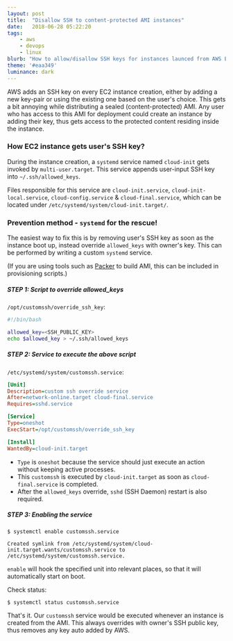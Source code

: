 ```yaml
---
layout: post
title:  "Disallow SSH to content-protected AMI instances"
date:   2018-06-28 05:22:20
tags:
    - aws
    - devops
    - linux
blurb: "How to allow/disallow SSH keys for instances launced from AWS EC2 AMIs"
theme: '#eaa349'
luminance: dark
---
```


AWS adds an SSH key on every EC2 instance creation, either by adding a new key-pair or using the existing one based on the user's choice. This gets a bit annoying while distributing a sealed (content-protected) AMI. Any user who has access to this AMI for deployment could create an instance by adding their key, thus gets access to the protected content residing inside the instance.


### How EC2 instance gets user's SSH key?

During the instance creation, a `systemd` service named `cloud-init` gets invoked by `multi-user.target`. This service appends user-input SSH key into `~/.ssh/allowed_keys`.

Files responsible for this service are `cloud-init.service`, `cloud-init-local.service`, `cloud-config.service` & `cloud-final.service`, which can be located under `/etc/systemd/system/cloud-init.target/`.


### Prevention method - `systemd` for the rescue!

The easiest way to fix this is by removing user's SSH key as soon as the instance boot up, instead override `allowed_keys` with owner's key. This can be performed by writing a custom `systemd` service.

(If you are using tools such as [Packer](https://www.packer.io/docs/builders/amazon.html) to build AMI, this can be included in provisioning scripts.)

##### STEP 1: Script to override allowed_keys

`/opt/customssh/override_ssh_key`:

```bash
#!/bin/bash

allowed_key=<SSH_PUBLIC_KEY>
echo $allowed_key > ~/.ssh/allowed_keys
```

##### STEP 2: Service to execute the above script

`/etc/systemd/system/customssh.service`:

```ini
[Unit]
Description=custom ssh override service
After=network-online.target cloud-final.service
Requires=sshd.service

[Service]
Type=oneshot
ExecStart=/opt/customssh/override_ssh_key

[Install]
WantedBy=cloud-init.target
```

- `Type` is `oneshot` because the service should just execute an action without keeping active processes.
- This `customssh` is executed by `cloud-init.target` as soon as `cloud-final.service` is completed.
- After the `allowed_keys` override, `sshd` (SSH Daemon) restart is also required.

##### STEP 3: Enabling the service

```console
$ systemctl enable customssh.service

Created symlink from /etc/systemd/system/cloud-init.target.wants/customssh.service to /etc/systemd/system/customssh.service.
```
`enable` will hook the specified unit into relevant places, so that it will automatically start on boot.

Check status:
```console
$ systemctl status customssh.service
```

That's it. Our `customssh` service would be executed whenever an instance is created from the AMI. This always overrides with owner's SSH public key, thus removes any key auto added by AWS.
